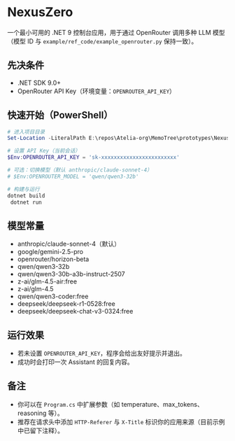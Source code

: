 # NexusZero

一个最小可用的 .NET 9 控制台应用，用于通过 OpenRouter 调用多种 LLM 模型（模型 ID 与 `example/ref_code/example_openrouter.py` 保持一致）。

## 先决条件
- .NET SDK 9.0+
- OpenRouter API Key（环境变量：`OPENROUTER_API_KEY`）

## 快速开始（PowerShell）

```powershell
# 进入项目目录
Set-Location -LiteralPath E:\repos\Atelia-org\MemoTree\prototypes\NexusZero

# 设置 API Key（当前会话）
$Env:OPENROUTER_API_KEY = 'sk-xxxxxxxxxxxxxxxxxxxxxxxx'

# 可选：切换模型（默认 anthropic/claude-sonnet-4）
# $Env:OPENROUTER_MODEL = 'qwen/qwen3-32b'

# 构建与运行
dotnet build
 dotnet run
```

## 模型常量
- anthropic/claude-sonnet-4（默认）
- google/gemini-2.5-pro
- openrouter/horizon-beta
- qwen/qwen3-32b
- qwen/qwen3-30b-a3b-instruct-2507
- z-ai/glm-4.5-air:free
- z-ai/glm-4.5
- qwen/qwen3-coder:free
- deepseek/deepseek-r1-0528:free
- deepseek/deepseek-chat-v3-0324:free

## 运行效果
- 若未设置 `OPENROUTER_API_KEY`，程序会给出友好提示并退出。
- 成功时会打印一次 Assistant 的回复内容。

## 备注
- 你可以在 `Program.cs` 中扩展参数（如 temperature、max_tokens、reasoning 等）。
- 推荐在请求头中添加 `HTTP-Referer` 与 `X-Title` 标识你的应用来源（目前示例中已留下注释）。
